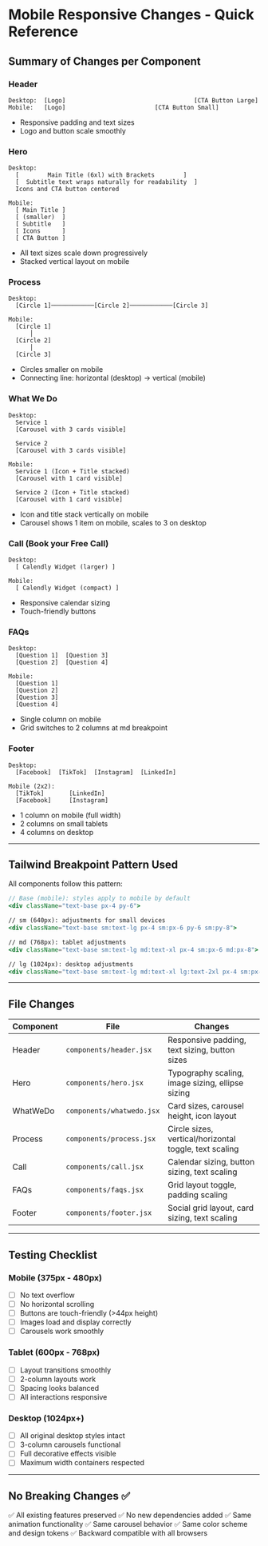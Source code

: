 # Mobile Responsive Changes - Quick Reference

## Summary of Changes per Component

### Header
```
Desktop:  [Logo]                                    [CTA Button Large]
Mobile:   [Logo]                         [CTA Button Small]
```
- Responsive padding and text sizes
- Logo and button scale smoothly

### Hero
```
Desktop:
  [        Main Title (6xl) with Brackets        ]
  [  Subtitle text wraps naturally for readability  ]
  Icons and CTA button centered

Mobile:
  [ Main Title ]
  [ (smaller)  ]
  [ Subtitle   ]
  [ Icons      ]
  [ CTA Button ]
```
- All text sizes scale down progressively
- Stacked vertical layout on mobile

### Process
```
Desktop:
  [Circle 1]────────────[Circle 2]────────────[Circle 3]
  
Mobile:
  [Circle 1]
      │
  [Circle 2]
      │
  [Circle 3]
```
- Circles smaller on mobile
- Connecting line: horizontal (desktop) → vertical (mobile)

### What We Do
```
Desktop:
  Service 1
  [Carousel with 3 cards visible]
  
  Service 2
  [Carousel with 3 cards visible]

Mobile:
  Service 1 (Icon + Title stacked)
  [Carousel with 1 card visible]
  
  Service 2 (Icon + Title stacked)
  [Carousel with 1 card visible]
```
- Icon and title stack vertically on mobile
- Carousel shows 1 item on mobile, scales to 3 on desktop

### Call (Book your Free Call)
```
Desktop:
  [ Calendly Widget (larger) ]

Mobile:
  [ Calendly Widget (compact) ]
```
- Responsive calendar sizing
- Touch-friendly buttons

### FAQs
```
Desktop:
  [Question 1]  [Question 3]
  [Question 2]  [Question 4]

Mobile:
  [Question 1]
  [Question 2]
  [Question 3]
  [Question 4]
```
- Single column on mobile
- Grid switches to 2 columns at md breakpoint

### Footer
```
Desktop:
  [Facebook]  [TikTok]  [Instagram]  [LinkedIn]

Mobile (2x2):
  [TikTok]       [LinkedIn]
  [Facebook]     [Instagram]
```
- 1 column on mobile (full width)
- 2 columns on small tablets
- 4 columns on desktop

---

## Tailwind Breakpoint Pattern Used

All components follow this pattern:

```jsx
// Base (mobile): styles apply to mobile by default
<div className="text-base px-4 py-6">

// sm (640px): adjustments for small devices
<div className="text-base sm:text-lg px-4 sm:px-6 py-6 sm:py-8">

// md (768px): tablet adjustments
<div className="text-base sm:text-lg md:text-xl px-4 sm:px-6 md:px-8">

// lg (1024px): desktop adjustments
<div className="text-base sm:text-lg md:text-xl lg:text-2xl px-4 sm:px-6 md:px-8 lg:px-12">
```

---

## File Changes

| Component | File | Changes |
|-----------|------|---------|
| Header | `components/header.jsx` | Responsive padding, text sizing, button sizes |
| Hero | `components/hero.jsx` | Typography scaling, image sizing, ellipse sizing |
| WhatWeDo | `components/whatwedo.jsx` | Card sizes, carousel height, icon layout |
| Process | `components/process.jsx` | Circle sizes, vertical/horizontal toggle, text scaling |
| Call | `components/call.jsx` | Calendar sizing, button sizing, text scaling |
| FAQs | `components/faqs.jsx` | Grid layout toggle, padding scaling |
| Footer | `components/footer.jsx` | Social grid layout, card sizing, text scaling |

---

## Testing Checklist

### Mobile (375px - 480px)
- [ ] No text overflow
- [ ] No horizontal scrolling
- [ ] Buttons are touch-friendly (>44px height)
- [ ] Images load and display correctly
- [ ] Carousels work smoothly

### Tablet (600px - 768px)
- [ ] Layout transitions smoothly
- [ ] 2-column layouts work
- [ ] Spacing looks balanced
- [ ] All interactions responsive

### Desktop (1024px+)
- [ ] All original desktop styles intact
- [ ] 3-column carousels functional
- [ ] Full decorative effects visible
- [ ] Maximum width containers respected

---

## No Breaking Changes ✅

✅ All existing features preserved
✅ No new dependencies added
✅ Same animation functionality
✅ Same carousel behavior
✅ Same color scheme and design tokens
✅ Backward compatible with all browsers

